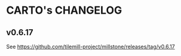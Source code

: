 # CARTO's CHANGELOG

## v0.6.17

See https://github.com/tilemill-project/millstone/releases/tag/v0.6.17
